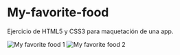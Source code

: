 # My-favorite-food
Ejercicio de HTML5 y CSS3 para maquetación de una app.

![My favorite food 1](https://user-images.githubusercontent.com/116883533/208761017-5b9af929-0ca3-42ae-b2f9-1b650e6553c8.png)
![My favorite food 2](https://user-images.githubusercontent.com/116883533/208761037-a9a708b7-589f-4b9f-94ea-1dd3a4ae8e3e.png)
